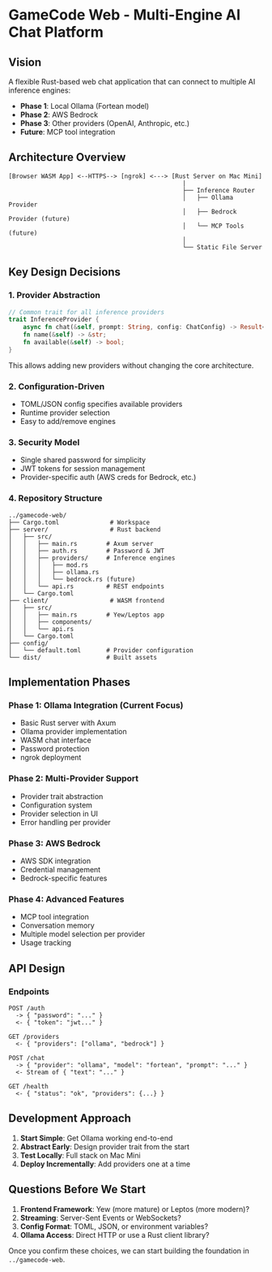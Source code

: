 # GameCode Web - Multi-Engine AI Chat Platform

## Vision

A flexible Rust-based web chat application that can connect to multiple AI inference engines:
- **Phase 1**: Local Ollama (Fortean model)
- **Phase 2**: AWS Bedrock
- **Phase 3**: Other providers (OpenAI, Anthropic, etc.)
- **Future**: MCP tool integration

## Architecture Overview

```
[Browser WASM App] <--HTTPS--> [ngrok] <---> [Rust Server on Mac Mini]
                                                |
                                                ├── Inference Router
                                                │   ├── Ollama Provider
                                                │   ├── Bedrock Provider (future)
                                                │   └── MCP Tools (future)
                                                │
                                                └── Static File Server
```

## Key Design Decisions

### 1. Provider Abstraction
```rust
// Common trait for all inference providers
trait InferenceProvider {
    async fn chat(&self, prompt: String, config: ChatConfig) -> Result<ChatStream>;
    fn name(&self) -> &str;
    fn available(&self) -> bool;
}
```

This allows adding new providers without changing the core architecture.

### 2. Configuration-Driven
- TOML/JSON config specifies available providers
- Runtime provider selection
- Easy to add/remove engines

### 3. Security Model
- Single shared password for simplicity
- JWT tokens for session management
- Provider-specific auth (AWS creds for Bedrock, etc.)

### 4. Repository Structure
```
../gamecode-web/
├── Cargo.toml              # Workspace
├── server/                 # Rust backend
│   ├── src/
│   │   ├── main.rs        # Axum server
│   │   ├── auth.rs        # Password & JWT
│   │   ├── providers/     # Inference engines
│   │   │   ├── mod.rs
│   │   │   ├── ollama.rs
│   │   │   └── bedrock.rs (future)
│   │   └── api.rs         # REST endpoints
│   └── Cargo.toml
├── client/                 # WASM frontend
│   ├── src/
│   │   ├── main.rs        # Yew/Leptos app
│   │   ├── components/
│   │   └── api.rs
│   └── Cargo.toml
├── config/
│   └── default.toml       # Provider configuration
└── dist/                  # Built assets
```

## Implementation Phases

### Phase 1: Ollama Integration (Current Focus)
- Basic Rust server with Axum
- Ollama provider implementation
- WASM chat interface
- Password protection
- ngrok deployment

### Phase 2: Multi-Provider Support
- Provider trait abstraction
- Configuration system
- Provider selection in UI
- Error handling per provider

### Phase 3: AWS Bedrock
- AWS SDK integration
- Credential management
- Bedrock-specific features

### Phase 4: Advanced Features
- MCP tool integration
- Conversation memory
- Multiple model selection per provider
- Usage tracking

## API Design

### Endpoints
```
POST /auth
  -> { "password": "..." }
  <- { "token": "jwt..." }

GET /providers
  <- { "providers": ["ollama", "bedrock"] }

POST /chat
  -> { "provider": "ollama", "model": "fortean", "prompt": "..." }
  <- Stream of { "text": "..." }

GET /health
  <- { "status": "ok", "providers": {...} }
```

## Development Approach

1. **Start Simple**: Get Ollama working end-to-end
2. **Abstract Early**: Design provider trait from the start
3. **Test Locally**: Full stack on Mac Mini
4. **Deploy Incrementally**: Add providers one at a time

## Questions Before We Start

1. **Frontend Framework**: Yew (more mature) or Leptos (more modern)?
2. **Streaming**: Server-Sent Events or WebSockets?
3. **Config Format**: TOML, JSON, or environment variables?
4. **Ollama Access**: Direct HTTP or use a Rust client library?

Once you confirm these choices, we can start building the foundation in `../gamecode-web`.